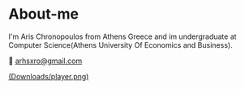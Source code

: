 # About-me
I'm Aris Chronopoulos from Athens Greece and im undergraduate at Computer Science(Athens University Of Economics and Business).

:envelope_with_arrow: arhsxro@gmail.com


[(Downloads/player.png)](https://www.instagram.com/arhs_xro/?hl=el)
